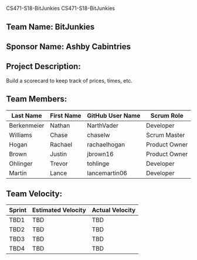 #
CS471-S18-BitJunkies
CS471-S18-BitJunkies

## Team Name: BitJunkies

## Sponsor Name: Ashby Cabintries 

## Project Description:
Build a scorecard to keep track of prices, times, etc. 

## Team Members:

Last Name       | First Name      | GitHub User Name     | Scrum Role
--------------- | --------------- | -------------------- | ---------------
Berkenmeier     | Nathan          | NarthVader           | Developer
Williams        | Chase           | chaselw              | Scrum Master
Hogan           | Rachael         | rachaelhogan         | Product Owner
Brown           | Justin          | jbrown16             | Product Owner
Ohlinger        | Trevor          | tohlinge             | Developer
Martin          | Lance           | lancemartin06        | Developer

## Team Velocity:

Sprint | Estimated Velocity | Actual Velocity
------ | ------------------ | ---------------
TBD1   | TBD                | TBD
TBD2   | TBD                | TBD
TBD3   | TBD                | TBD
TBD4   | TBD                | TBD

